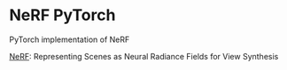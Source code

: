 # NeRF PyTorch

PyTorch implementation of NeRF

[NeRF](https://arxiv.org/abs/2003.08934): Representing Scenes as Neural Radiance Fields for View Synthesis
